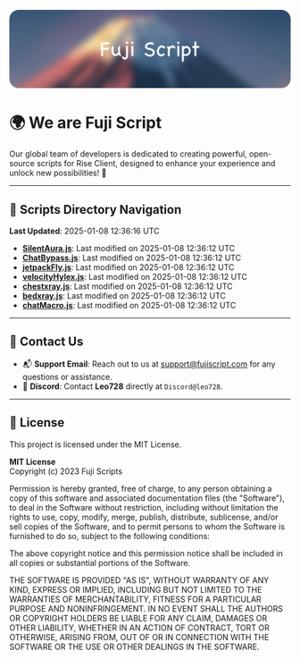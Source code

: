 ![Banner](.github/b.webp)

# 🌍 **We are Fuji Script**

Our global team of developers is dedicated to creating powerful, open-source scripts for Rise Client, designed to enhance your experience and unlock new possibilities! 🌟

---
<!-- SCRIPTS_NAVIGATION_START -->
## 📂 **Scripts Directory Navigation**

**Last Updated**: 2025-01-08 12:36:16 UTC

- **[SilentAura.js](scripts/SilentAura.js)**: Last modified on 2025-01-08 12:36:12 UTC
- **[ChatBypass.js](scripts/ChatBypass.js)**: Last modified on 2025-01-08 12:36:12 UTC
- **[jetpackFly.js](scripts/jetpackFly.js)**: Last modified on 2025-01-08 12:36:12 UTC
- **[velocityHylex.js](scripts/velocityHylex.js)**: Last modified on 2025-01-08 12:36:12 UTC
- **[chestxray.js](scripts/chestxray.js)**: Last modified on 2025-01-08 12:36:12 UTC
- **[bedxray.js](scripts/bedxray.js)**: Last modified on 2025-01-08 12:36:12 UTC
- **[chatMacro.js](scripts/chatMacro.js)**: Last modified on 2025-01-08 12:36:12 UTC

<!-- SCRIPTS_NAVIGATION_END -->

---

## 💬 **Contact Us**  
- 📬 **Support Email**: Reach out to us at [support@fujiscript.com](mailto:support@fujiscript.com) for any questions or assistance.  
- 💬 **Discord**: Contact **Leo728** directly at `Discord@leo728`.

---

## 📜 **License**

This project is licensed under the MIT License.  

**MIT License**  
Copyright (c) 2023 Fuji Scripts  

Permission is hereby granted, free of charge, to any person obtaining a copy of this software and associated documentation files (the "Software"), to deal in the Software without restriction, including without limitation the rights to use, copy, modify, merge, publish, distribute, sublicense, and/or sell copies of the Software, and to permit persons to whom the Software is furnished to do so, subject to the following conditions:  

The above copyright notice and this permission notice shall be included in all copies or substantial portions of the Software.  

THE SOFTWARE IS PROVIDED "AS IS", WITHOUT WARRANTY OF ANY KIND, EXPRESS OR IMPLIED, INCLUDING BUT NOT LIMITED TO THE WARRANTIES OF MERCHANTABILITY, FITNESS FOR A PARTICULAR PURPOSE AND NONINFRINGEMENT. IN NO EVENT SHALL THE AUTHORS OR COPYRIGHT HOLDERS BE LIABLE FOR ANY CLAIM, DAMAGES OR OTHER LIABILITY, WHETHER IN AN ACTION OF CONTRACT, TORT OR OTHERWISE, ARISING FROM, OUT OF OR IN CONNECTION WITH THE SOFTWARE OR THE USE OR OTHER DEALINGS IN THE SOFTWARE.  
